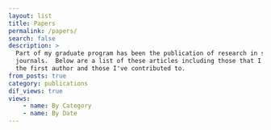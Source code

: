 ```yaml
---
layout: list
title: Papers
permalink: /papers/
search: false
description: >
  Part of my graduate program has been the publication of research in scholarly
  journals.  Below are a list of these articles including those that I've been
  the first author and those I've contributed to.
from_posts: true
category: publications
dif_views: true
views:
    - name: By Category
    - name: By Date
---
```

